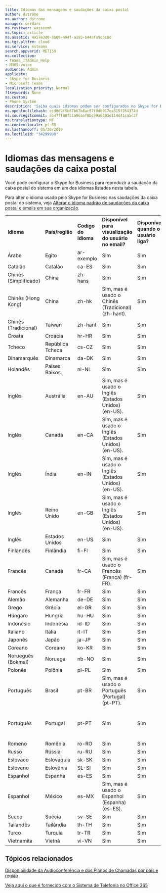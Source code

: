 ```yaml
---
title: Idiomas das mensagens e saudações da caixa postal
author: dstrome
ms.author: dstrome
manager: serdars
ms.reviewer: wasseemh
ms.topic: article
ms.assetid: 4a57e3d0-8b08-494f-a195-b44afa9cbc0d
ms.tgt.pltfrm: cloud
ms.service: msteams
search.appverid: MET150
ms.collection:
- Teams_ITAdmin_Help
- M365-voice
audience: Admin
appliesto:
- Skype for Business
- Microsoft Teams
localization_priority: Normal
f1keywords: None
ms.custom:
- Phone System
description: 'Saiba quais idiomas podem ser configurados no Skype for Business para as mensagens padrão do sistema. '
ms.openlocfilehash: ecd8d9f5b87b67b8ac57f0d0917ea315f264374d
ms.sourcegitcommit: ab47ff88f51a96aaf8bc99a6303e114d41ca5c2f
ms.translationtype: MT
ms.contentlocale: pt-BR
ms.lasthandoff: 05/20/2019
ms.locfileid: "34299908"
---
```

# <a name="languages-for-voicemail-greetings-and-messages"></a>Idiomas das mensagens e saudações da caixa postal

Você pode configurar o Skype for Business para reproduzir a saudação da caixa postal do sistema em um dos idiomas listados nesta tabela.
  
Para alter o idioma usado pelo Skype for Business nas saudações da caixa postal do sistema, veja [Alterar o idioma padrão de saudações da caixa postal e emails em sua organização](change-the-default-language-for-greetings-and-emails.md).
  
|||||||
|:-----|:-----|:-----|:-----|:-----|:-----|
|**Idioma** <br/> |**País/região** <br/> |**Código do idioma** <br/> |**Disponível para visualização do usuário no email?** <br/> |**Disponível quando o usuário liga?** <br/> |**Transcrição disponível?** <br/> |
|Árabe <br/> |Egito  <br/> |ar-exemplo  <br/> |Sim  <br/> |Sim  <br/> |Sim   <br/> |
|Catalão  <br/> |Catalão  <br/> |ca-ES  <br/> |Sim  <br/> |Sim  <br/> |Sim  <br/> |
|Chinês (Simplificado)  <br/> |China  <br/> |zh-hans  <br/> |Sim   <br/> |Sim  <br/> |Sim   <br/> |
|Chinês (Hong Kong)  <br/> |China  <br/> |zh-hk  <br/> |Sim, mas é usado o Chinês (Tradicional) (zh-hant).  <br/> | Sim <br/> |Sim, mas é usado o Chinês (Tradicional) (zh-hant).  <br/> |
|Chinês (Tradicional)  <br/> |Taiwan  <br/> |zh-hant  <br/> |Sim  <br/> |Sim  <br/> |Não  <br/> |
|Croata<br/> |Croácia  <br/> |hr-HR  <br/> |Sim  <br/> |Sim  <br/> |Sim   <br/> |
|Tcheco <br/> |República Tcheca  <br/> |cs-CZ  <br/> |Sim   <br/> |Sim  <br/> |Sim   <br/> |
|Dinamarquês  <br/> |Dinamarca  <br/> |da-DK  <br/> |Sim   <br/> |Sim  <br/> |Não  <br/> |
|Holandês  <br/> |Países Baixos  <br/> |nl-NL  <br/> |Sim  <br/> |Sim  <br/> |Não  <br/> |
|Inglês  <br/> |Austrália  <br/> |en-AU  <br/> |Sim, mas é usado o Inglês (Estados Unidos) (en-US).  <br/> |Sim  <br/> |Sim, mas é usado o Inglês (Estados Unidos) (en-US).  <br/> |
|Inglês  <br/> |Canadá  <br/> |en-CA  <br/> |Sim, mas é usado o Inglês (Estados Unidos) (en-US).  <br/> |Sim  <br/> |Sim, mas é usado o Inglês (Estados Unidos) (en-US).  <br/> |
|Inglês  <br/> |Índia  <br/> |en-IN  <br/> |Sim, mas é usado o Inglês (Estados Unidos) (en-US).  <br/> |Sim  <br/> |Sim, mas é usado o Inglês (Estados Unidos) (en-US).  <br/> |
|Inglês  <br/> |Reino Unido  <br/> |en-GB  <br/> |Sim, mas é usado o Inglês (Estados Unidos) (en-US).  <br/> |Sim  <br/> |Sim, mas é usado o Inglês (Estados Unidos) (en-US).  <br/> |
|Inglês  <br/> |Estados Unidos  <br/> |en-US  <br/> |Sim  <br/> |Sim  <br/> |Sim  <br/> |
|Finlandês  <br/> |Finlândia  <br/> |fi-Fl  <br/> |Sim  <br/> |Sim  <br/> |Não  <br/> |
|Francês  <br/> |Canadá  <br/> |fr-CA  <br/> |Sim, mas é usado o Francês (França) (fr-FR).  <br/> |Sim  <br/> |Sim, mas é usado o Francês (França) (fr-FR).  <br/> |
|Francês  <br/> |França  <br/> |fr-FR  <br/> |Sim  <br/> |Sim  <br/> |Sim   <br/> |
|Alemão  <br/> |Alemanha  <br/> |de-DE  <br/> |Sim  <br/> |Sim  <br/> |Sim   <br/> |
|Grego <br/> |Grécia  <br/> |el-GR  <br/> |Sim  <br/> |Sim  <br/> |Sim   <br/> |
|Húngaro <br/> |Hungria  <br/> |hu-HU  <br/> |Sim  <br/> |Sim  <br/> |Sim   <br/> |
|Indonésio <br/> |Indonésia  <br/> |id-ID  <br/> |Sim   <br/> |Sim  <br/> |Sim  <br/> |
|Italiano  <br/> |Itália  <br/> |it-IT  <br/> |Sim  <br/> |Sim  <br/> |Sim  <br/> |
|Japonês  <br/> |Japão  <br/> |ja-JP  <br/> |Sim  <br/> |Sim  <br/> |Sim   <br/> |
|Coreano  <br/> |Coreano  <br/> |ko-KR  <br/> |Sim  <br/> |Sim  <br/> |Não  <br/> |
|Norueguês (Bokmal)  <br/> |Noruega  <br/> |nb-NO  <br/> |Sim   <br/> |Sim  <br/> |Não  <br/> |
|Polonês  <br/> |Polônia  <br/> |pl-PL  <br/> |Sim  <br/> | Sim <br/> |Não  <br/> |
|Português  <br/> |Brasil  <br/> |pt-BR  <br/> |Sim, mas é usado o Português (Portugal) (pt-PT).  <br/> |Sim   <br/> |Sim   <br/> |
|Português  <br/> |Portugal  <br/> |pt-PT  <br/> |Sim   <br/> |Sim   <br/> |Sim, mas é usado o Português (Brasil) (pt-BR).  <br/> |
|Romeno<br/> |Romênia  <br/> |ro-RO  <br/> |Sim   <br/> |Sim   <br/> |Sim   <br/> |
|Russo  <br/> |Rússia  <br/> |ru-RU  <br/> |Sim   <br/> |Sim   <br/> |Não  <br/> |
|Eslovaco <br/> |Eslováquia  <br/> |sk-SK  <br/> |Sim   <br/> |Sim   <br/> |Sim   <br/> |
|Esloveno <br/> |Eslovênia  <br/> |SL-SI  <br/> |Sim   <br/> |Sim   <br/> |Sim   <br/> |
|Espanhol  <br/> |Espanha  <br/> |es-ES  <br/> |Sim   <br/> |Sim   <br/> |Sim   <br/> |
|Espanhol  <br/> |México  <br/> |es-MX  <br/> |Sim, mas é usado o Espanhol (Espanha) (es-ES).  <br/> |Sim  <br/> |Sim, mas é usado o Espanhol (Espanha) (es-ES).  <br/> |
|Sueco  <br/> |Suécia  <br/> |sv-SE  <br/> |Sim  <br/> |Sim   <br/> |Não  <br/> |
|Tailandês <br/> |Tailândia  <br/> |th-TH  <br/> |Sim   <br/> |Sim   <br/> |Sim   <br/> |
|Turco  <br/> |Turquia  <br/> |tr-TR  <br/> |Sim   <br/> |Sim   <br/> |Não  <br/> |
|Vietnamita <br/> |Vietnã  <br/> |vi-VN  <br/> |Sim   <br/> |Sim   <br/> |Sim   <br/> |
   
## <a name="related-topics"></a>Tópicos relacionados
[Disponibilidade da Audioconferência e dos Planos de Chamadas por país e região](country-and-region-availability-for-audio-conferencing-and-calling-plans/country-and-region-availability-for-audio-conferencing-and-calling-plans.md)

[Veja aqui o que é fornecido com o Sistema de Telefonia no Office 365](here-s-what-you-get-with-phone-system.md)
  
  
 